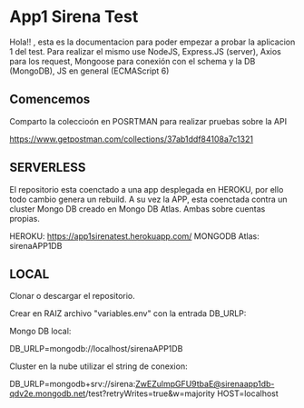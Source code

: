 # App1 Sirena Test

Hola!! , esta es la documentacion para poder empezar a probar la aplicacion 1 del test. Para realizar el mismo use NodeJS, Express.JS (server), Axios para los request, Mongoose para conexión con el schema y la DB (MongoDB), JS en general (ECMAScript 6)

## Comencemos

Comparto la coleccioón en POSRTMAN para realizar pruebas sobre la API

https://www.getpostman.com/collections/37ab1ddf84108a7c1321


## SERVERLESS

El repositorio esta coenctado a una app desplegada en HEROKU, por ello todo cambio genera un rebuild. A su vez la APP, esta coenctada contra un cluster Mongo DB creado en Mongo DB Atlas. Ambas sobre cuentas propias.

HEROKU: https://app1sirenatest.herokuapp.com/
MONGODB Atlas: sirenaAPP1DB 

## LOCAL

Clonar o descargar el repositorio. 

Crear en RAIZ archivo "variables.env" con la entrada DB_URLP:

Mongo DB local:

DB_URLP=mongodb://localhost/sirenaAPP1DB

Cluster en la nube utilizar el string de conexion:

DB_URLP=mongodb+srv://sirena:ZwEZulmpGFU9tbaE@sirenaapp1db-qdv2e.mongodb.net/test?retryWrites=true&w=majority
HOST=localhost
